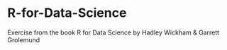 # R-for-Data-Science
Exercise from the book R for Data Science by Hadley Wickham &amp; Garrett Grolemund

